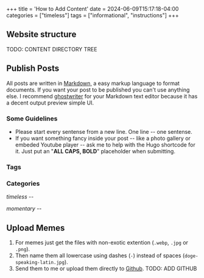 +++
title = 'How to Add Content'
date = 2024-06-09T15:17:18-04:00
categories = ["timeless"]
tags = ["informational", "instructions"]
+++

## Website structure

TODO: CONTENT DIRECTORY TREE

## Publish Posts

All posts are written in [Markdown,](https://www.markdownguide.org/basic-syntax/) a easy markup language to format documents.
If you want your post to be published you can't use anything else.
I recommend [ghostwriter](https://ghostwriter.kde.org/) for your Markdown text editor because it has a decent output preview simple UI.

### Some Guidelines

- Please start every sentense from a new line.
  One line -- one sentense.
- If you want something fancy inside your post -- like a photo gallery or embeded Youtube player -- ask me to help with the Hugo shortcode for it.
  Just put an "**ALL CAPS, BOLD**" placeholder when submitting.

### Tags

### Categories

*timeless* --

*momentary* --

## Upload Memes

1. For memes just get the files with non-exotic extention (`.webp`, `.jpg` or `.png`).
2. Then name them all lowercase using dashes (`-`) instead of spaces (`doge-speaking-latin.jpg`).
3. Send them to me or upload them directly to [Github](). TODO: ADD GITHUB
